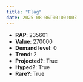 ```yaml
---
title: "Flag"
date: 2025-08-06T00:00:00Z
---
```

- **RAP**: 235601
- **Value**: 270000
- **Demand level**: 0
- **Trend**: 2
- **Projected?**: True
- **Hyped?**: True
- **Rare?**: True
